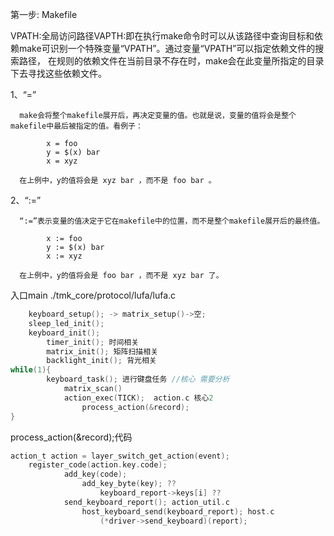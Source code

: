第一步: Makefile

VPATH:全局访问路径VAPTH:即在执行make命令时可以从该路径中查询目标和依赖make可识别一个特殊变量“VPATH”。通过变量“VPATH”可以指定依赖文件的搜索路径，
在规则的依赖文件在当前目录不存在时，make会在此变量所指定的目录下去寻找这些依赖文件。

1、“=”

      make会将整个makefile展开后，再决定变量的值。也就是说，变量的值将会是整个makefile中最后被指定的值。看例子：

            x = foo
            y = $(x) bar
            x = xyz

      在上例中，y的值将会是 xyz bar ，而不是 foo bar 。

2、“:=”

      “:=”表示变量的值决定于它在makefile中的位置，而不是整个makefile展开后的最终值。

            x := foo
            y := $(x) bar
            x := xyz

      在上例中，y的值将会是 foo bar ，而不是 xyz bar 了。

 
入口main ./tmk_core/protocol/lufa/lufa.c


```c
    keyboard_setup(); -> matrix_setup()->空;
    sleep_led_init();
    keyboard_init();
        timer_init(); 时间相关
        matrix_init(); 矩阵扫描相关
        backlight_init(); 背光相关
while(1){
        keyboard_task(); 进行键盘任务 //核心 需要分析
            matrix_scan() 
            action_exec(TICK);  action.c 核心2
                process_action(&record);
}
```


process_action(&record);代码
```c
action_t action = layer_switch_get_action(event);
    register_code(action.key.code);
            add_key(code);
                add_key_byte(key); ??
                    keyboard_report->keys[i] ??
            send_keyboard_report(); action_util.c
                host_keyboard_send(keyboard_report); host.c
                    (*driver->send_keyboard)(report);

```
